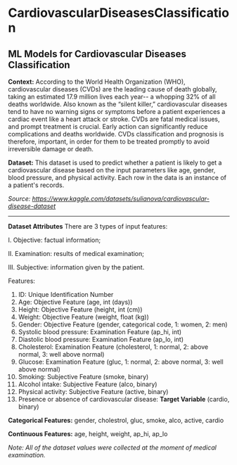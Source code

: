 # CardiovascularDiseasesClassification
ML Models for Cardiovascular Diseases Classification
----------------------
**Context:**  According to the World Health Organization (WHO), cardiovascular diseases (CVDs) are the leading cause of death globally, taking an estimated 17.9 million lives each year-- a whopping 32% of all deaths worldwide. Also known as the “silent killer,” cardiovascular diseases tend to have no warning signs or symptoms before a patient experiences a cardiac event like a heart attack or stroke. CVDs are fatal medical issues, and prompt treatment is crucial. Early action can significantly reduce complications and deaths worldwide. CVDs classification and prognosis is therefore, important, in order for them to be treated promptly to avoid irreversible damage or death. 

**Dataset:** This dataset is used to predict whether a patient is likely to get a cardiovascular disease based on the input parameters like age, gender, blood pressure, and physical activity. Each row in the data is an instance of a patient's records. 

*Source: https://www.kaggle.com/datasets/sulianova/cardiovascular-disease-dataset*

----------------------
**Dataset Attributes**
There are 3 types of input features:

I. Objective: factual information;

II. Examination: results of medical examination;

III. Subjective: information given by the patient.

Features:
1. ID: Unique Identification Number
2. Age: Objective Feature (age, int (days))
3. Height: Objective Feature (height, int (cm))
4. Weight: Objective Feature (weight, float (kg))
5. Gender: Objective Feature (gender, categorical code, 1: women, 2: men) 
6. Systolic blood pressure: Examination Feature (ap_hi, int)
7. Diastolic blood pressure: Examination Feature (ap_lo, int)
8. Cholesterol: Examination Feature (cholesterol, 1: normal, 2: above normal, 3: well above normal)
9. Glucose: Examination Feature (gluc, 1: normal, 2: above normal, 3: well above normal)
10. Smoking: Subjective Feature (smoke, binary)
11. Alcohol intake: Subjective Feature (alco, binary)
12. Physical activity: Subjective Feature (active, binary)
13. Presence or absence of cardiovascular disease: **Target Variable** (cardio, binary)

**Categorical Features:** gender, cholestrol, gluc, smoke, alco, active, cardio

**Continuous Features:** age, height, weight, ap_hi, ap_lo

*Note: All of the dataset values were collected at the moment of medical examination.*
